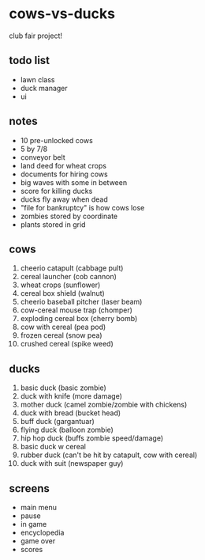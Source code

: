 # cows-vs-ducks
club fair project!

## todo list
- lawn class
- duck manager
- ui

## notes
- 10 pre-unlocked cows
- 5 by 7/8
- conveyor belt
- land deed for wheat crops
- documents for hiring cows
- big waves with some in between
- score for killing ducks
- ducks fly away when dead
- "file for bankruptcy" is how cows lose
- zombies stored by coordinate
- plants stored in grid

## cows
1. cheerio catapult (cabbage pult)
2. cereal launcher (cob cannon)
3. wheat crops (sunflower)
4. cereal box shield (walnut)
5. cheerio baseball pitcher (laser beam)
6. cow-cereal mouse trap (chomper)
7. exploding cereal box (cherry bomb)
8. cow with cereal (pea pod)
9. frozen cereal (snow pea)
10. crushed cereal (spike weed)
 
## ducks
1. basic duck (basic zombie)
2. duck with knife (more damage)
3. mother duck (camel zombie/zombie with chickens)
4. duck with bread (bucket head)
5. buff duck (gargantuar)
6. flying duck (balloon zombie)
7. hip hop duck (buffs zombie speed/damage)
8. basic duck w cereal
9. rubber duck (can't be hit by catapult, cow with cereal)
10. duck with suit (newspaper guy)

## screens
- main menu
- pause
- in game
- encyclopedia
- game over
- scores